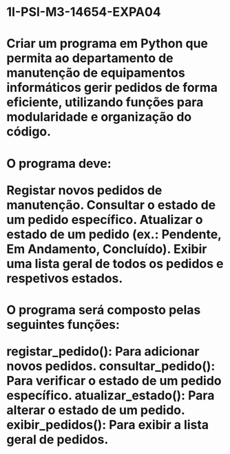 # 1I-PSI-M3-14654-EXPA04
<h1> Criar um programa em Python que permita ao departamento de manutenção de equipamentos informáticos gerir pedidos de forma eficiente, utilizando funções para modularidade e organização do código. <h1>

<h1>O programa deve: 
  
Registar novos pedidos de manutenção.
Consultar o estado de um pedido específico.
Atualizar o estado de um pedido (ex.: Pendente, Em Andamento, Concluído).
Exibir uma lista geral de todos os pedidos e respetivos estados.

<h1> O programa será composto pelas seguintes funções:

registar_pedido(): Para adicionar novos pedidos.
consultar_pedido(): Para verificar o estado de um pedido específico.
atualizar_estado(): Para alterar o estado de um pedido.
exibir_pedidos(): Para exibir a lista geral de pedidos.
